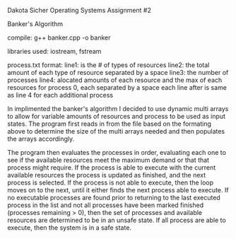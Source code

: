 Dakota Sicher
Operating Systems 
Assignment #2 

Banker's Algorithm 

compile: g++ banker.cpp -o banker 

libraries used: iostream, fstream

process.txt format: 
line1: is the # of types of resources 
line2: the total amount of each type of resource separated by a space 
line3: the number of processes line4: alocated amounts of each resource and the max of each resources for process 0, each separated by a space 
each line after is same as line 4 for each additional process

In implimented the banker's algorithm I decided to use dynamic multi arrays to allow for variable amounts of resources and process to be used as input states.
The program first reads in from the file based on the formating above to determine the size of the multi arrays needed and then populates the arrays accordingly.

The program then evaluates the processes in order, evaluating each one to see if the available resources meet the maximum demand or that that process might require.
If the process is able to execute with the current available resources the process is updated as finished, and the next process is selected. 
If the process is not able to execute, then the loop moves on to the next, until it either finds the next process able to execute.
If no executable processes are found prior to returning to the last executed process in the list and not all processes have been marked 
finished (processes remaining > 0), then the set of processes and available resources are determined to be in an unsafe state.
If all process are able to execute, then the system is in a safe state. 
